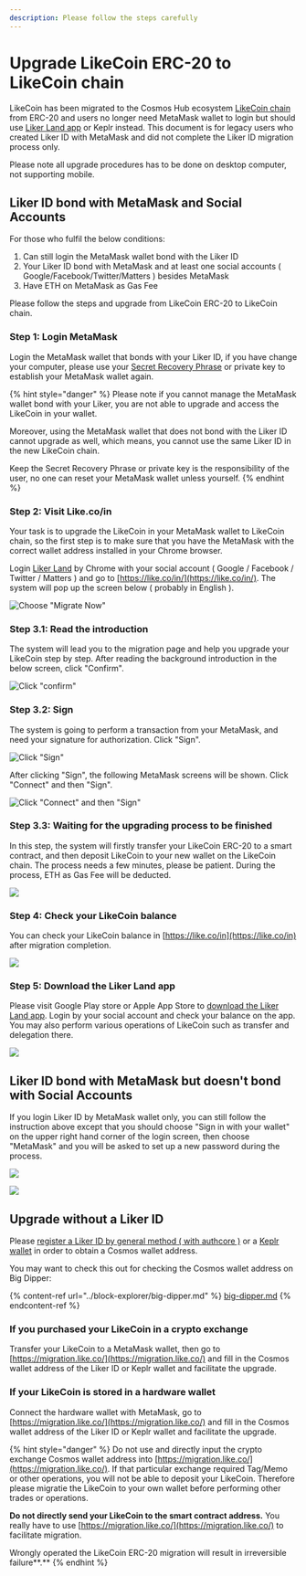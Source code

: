 ```yaml
---
description: Please follow the steps carefully
---
```


# Upgrade LikeCoin ERC-20 to LikeCoin chain

LikeCoin has been migrated to the Cosmos Hub ecosystem [LikeCoin chain](../../governance/likecoin-chain.md) from ERC-20 and users no longer need MetaMask wallet to login but should use [Liker Land app](https://liker.land/getapp) or Keplr instead.  This document is for legacy users who created Liker ID with MetaMask and did not complete the Liker ID migration process only.

Please note all upgrade procedures has to be done on desktop computer, not supporting mobile.

## Liker ID bond with MetaMask and Social Accounts

For those who fulfil the below conditions:

1. Can still login the MetaMask wallet bond with the Liker ID
2. Your Liker ID bond with MetaMask and at least one social accounts ( Google/Facebook/Twitter/Matters ) besides MetaMask
3. Have ETH on MetaMask as Gas Fee

Please follow the steps and upgrade from LikeCoin ERC-20 to LikeCoin chain.

### Step 1: Login MetaMask

Login the MetaMask wallet that bonds with your Liker ID, if you have change your computer, please use your [Secret Recovery Phrase](https://community.metamask.io/t/what-is-a-secret-recovery-phrase-and-how-to-keep-your-crypto-wallet-secure/3440) or private key to establish your MetaMask wallet again.

{% hint style="danger" %}
Please note if you cannot manage the MetaMask wallet bond with your Liker, you are not able to upgrade and access the LikeCoin in your wallet.

Moreover, using the MetaMask wallet that does not bond with the Liker ID cannot upgrade as well, which means, you cannot use the same Liker ID in the new LikeCoin chain.

Keep the Secret Recovery Phrase or private key is the responsibility of the user, no one can reset your MetaMask wallet unless yourself.
{% endhint %}

### Step 2: Visit Like.co/in <a href="#step-1-visit-likecoin" id="step-1-visit-likecoin"></a>

Your task is to upgrade the LikeCoin in your MetaMask wallet to LikeCoin chain, so the first step is to make sure that you have the MetaMask with the correct wallet address installed in your Chrome browser.

Login [Liker Land](https://liker.land/) by Chrome with your social account ( Google / Facebook / Twitter / Matters ) and go to [https://like.co/in/](https://like.co/in/).  The system will pop up the screen below ( probably in English ).

![Choose "Migrate Now"](../../../.gitbook/assets/likecoin-migration-1.png)

### Step 3.1: Read the introduction <a href="#step-21-read-the-introduction" id="step-21-read-the-introduction"></a>

The system will lead you to the migration page and help you upgrade your LikeCoin step by step.  After reading the background introduction in the below screen, click "Confirm".

![Click "confirm"](../../../.gitbook/assets/likecoin-migration-2.png)

### Step 3.2: Sign

The system is going to perform a transaction from your MetaMask, and need your signature for authorization. Click "Sign".

![Click "Sign"](../../../.gitbook/assets/likecoin-migration-3.png)

After clicking "Sign", the following MetaMask screens will be shown.  Click "Connect" and then "Sign".

![Click "Connect" and then "Sign"](../../../.gitbook/assets/likecoin-migration-4.png)

### Step 3.3: Waiting for the upgrading process to be finished <a href="#step-23-waiting-for-the-upgrading-process-to-be-finished" id="step-23-waiting-for-the-upgrading-process-to-be-finished"></a>

In this step, the system will firstly transfer your LikeCoin ERC-20 to a smart contract, and then deposit LikeCoin to your new wallet on the LikeCoin chain. The process needs a few minutes, please be patient. During the process, ETH as Gas Fee will be deducted.

![](../../../.gitbook/assets/likecoin-migration-5.png)

### Step 4: Check your LikeCoin balance <a href="#step-3-check-your-likecoin-balance" id="step-3-check-your-likecoin-balance"></a>

You can check your LikeCoin balance in [https://like.co/in](https://like.co/in) after migration completion.

![](../../../.gitbook/assets/likecoin-migration-6.png)

### Step 5: Download the Liker Land app <a href="#download-the-liker-land-mobile-app" id="download-the-liker-land-mobile-app"></a>

Please visit Google Play store or Apple App Store to [download the Liker Land app](https://liker.land/getapp). Login by your social account and check your balance on the app. You may also perform various operations of LikeCoin such as transfer and delegation there.

![](../../../.gitbook/assets/likecoin-migration-7.png)

## Liker ID bond with MetaMask but doesn't bond with Social Accounts

If you login Liker ID by MetaMask wallet only, you can still follow the instruction above except that you should choose "Sign in with your wallet" on the upper right hand corner of the login screen, then choose "MetaMask" and you will be asked to set up a new password during the process.

![](broken-reference)

![](broken-reference)

## Upgrade without a Liker ID

Please [register a Liker ID by general method ( with authcore )](../../../user-guide/liker-id/register/) or a [Keplr wallet](../../../user-guide/liker-id/register-with-keplr.md) in order to obtain a Cosmos wallet address.

You may want to check this out for checking the Cosmos wallet address on Big Dipper:

{% content-ref url="../block-explorer/big-dipper.md" %}
[big-dipper.md](../block-explorer/big-dipper.md)
{% endcontent-ref %}

### If you purchased your LikeCoin in a crypto exchange

Transfer your LikeCoin to a MetaMask wallet, then go to [https://migration.like.co/](https://migration.like.co/) and fill in the Cosmos wallet address of the Liker ID or Keplr wallet and facilitate the upgrade.

### If your LikeCoin is stored in a hardware wallet

Connect the hardware wallet with MetaMask, go to [https://migration.like.co/](https://migration.like.co/) and fill in the Cosmos wallet address of the Liker ID or Keplr wallet and facilitate the upgrade.

{% hint style="danger" %}
Do not use and directly input the crypto exchange Cosmos wallet address into [https://migration.like.co/](https://migration.like.co/). If that particular exchange required Tag/Memo or other operations, you will not be able to deposit your LikeCoin. Therefore please migratie the LikeCoin to your own wallet before performing other trades or operations.

**Do not directly send your LikeCoin to the smart contract address.** You really have to use   [https://migration.like.co/](https://migration.like.co/) to facilitate migration.

Wrongly operated the LikeCoin ERC-20 migration will result in irreversible failure**.**
{% endhint %}
